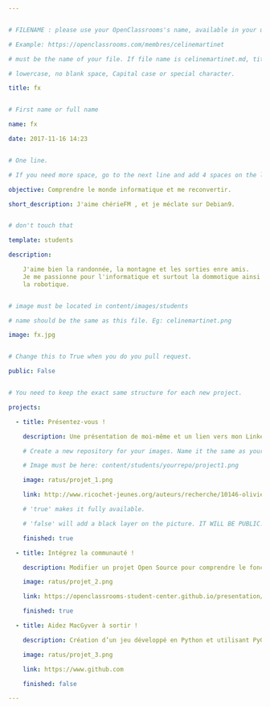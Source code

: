 ```yaml
---


# FILENAME : please use your OpenClassrooms's name, available in your url.

# Example: https://openclassrooms.com/membres/celinemartinet

# must be the name of your file. If file name is celinemartinet.md, title is celinemartinet.

# lowercase, no blank space, Capital case or special character.

title: fx


# First name or full name

name: fx

date: 2017-11-16 14:23


# One line.

# If you need more space, go to the next line and add 4 spaces on the left, as in 'description'.

objective: Comprendre le monde informatique et me reconvertir.

short_description: J'aime chérieFM , et je méclate sur Debian9.


# don't touch that

template: students

description:

    J'aime bien la randonnée, la montagne et les sorties enre amis. 
    Je me passionne pour l'informatique et surtout la dommotique ainsi que 
    la robotique.


# image must be located in content/images/students

# name should be the same as this file. Eg: celinemartinet.png

image: fx.jpg


# Change this to True when you do you pull request.

public: False


# You need to keep the exact same structure for each new project.

projects:

  - title: Présentez-vous !

    description: Une présentation de moi-même et un lien vers mon LinkedIn.

    # Create a new repository for your images. Name it the same as your nickname and profile picture.

    # Image must be here: content/students/yourrepo/project1.png

    image: ratus/projet_1.png

    link: http://www.ricochet-jeunes.org/auteurs/recherche/10146-olivier-vogel

    # 'true' makes it fully available.

    # 'false' will add a black layer on the picture. IT WILL BE PUBLIC!

    finished: true

  - title: Intégrez la communauté !

    description: Modifier un projet Open Source pour comprendre le fonctionnement de Git, de Github et des pull requests. 

    image: ratus/projet_2.png

    link: https://openclassrooms-student-center.github.io/presentation/students/ratus.html

    finished: true

  - title: Aidez MacGyver à sortir !

    description: Création d’un jeu développé en Python et utilisant PyGame.

    image: ratus/projet_3.png

    link: https://www.github.com

    finished: false

---
```

